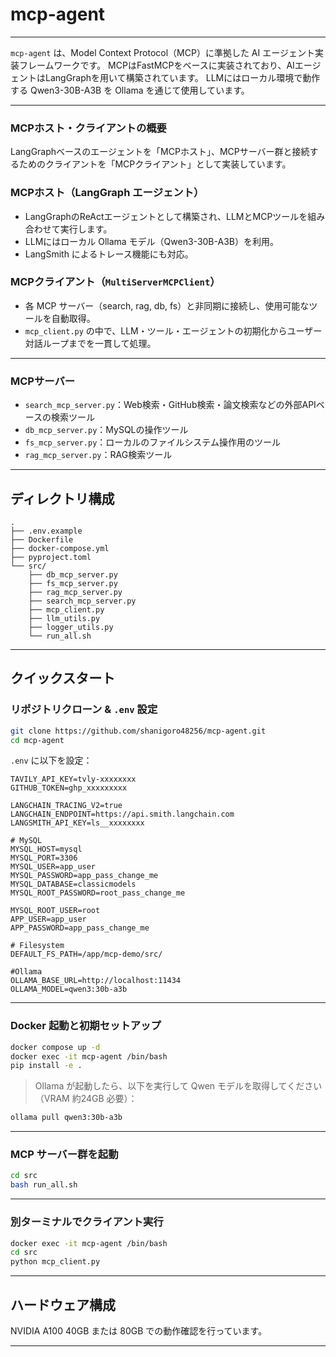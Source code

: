 # mcp-agent

---

`mcp-agent` は、Model Context Protocol（MCP）に準拠した AI エージェント実装フレームワークです。
MCPはFastMCPをベースに実装されており、AIエージェントはLangGraphを用いて構築されています。
LLMにはローカル環境で動作する Qwen3-30B-A3B を Ollama を通じて使用しています。

---

### MCPホスト・クライアントの概要

LangGraphベースのエージェントを「MCPホスト」、MCPサーバー群と接続するためのクライアントを「MCPクライアント」として実装しています。

### MCPホスト（LangGraph エージェント）

* LangGraphのReActエージェントとして構築され、LLMとMCPツールを組み合わせて実行します。
* LLMにはローカル Ollama モデル（Qwen3-30B-A3B）を利用。
* LangSmith によるトレース機能にも対応。

### MCPクライアント（`MultiServerMCPClient`）

* 各 MCP サーバー（search, rag, db, fs）と非同期に接続し、使用可能なツールを自動取得。
* `mcp_client.py` の中で、LLM・ツール・エージェントの初期化からユーザー対話ループまでを一貫して処理。

---

### MCPサーバー

* `search_mcp_server.py`：Web検索・GitHub検索・論文検索などの外部APIベースの検索ツール
* `db_mcp_server.py`：MySQLの操作ツール
* `fs_mcp_server.py`：ローカルのファイルシステム操作用のツール
* `rag_mcp_server.py`：RAG検索ツール

---

## ディレクトリ構成

```
.
├── .env.example
├── Dockerfile
├── docker-compose.yml
├── pyproject.toml
└── src/
    ├── db_mcp_server.py
    ├── fs_mcp_server.py
    ├── rag_mcp_server.py
    ├── search_mcp_server.py
    ├── mcp_client.py
    ├── llm_utils.py
    ├── logger_utils.py
    └── run_all.sh
```

---

## クイックスタート

### リポジトリクローン & `.env` 設定

```bash
git clone https://github.com/shanigoro48256/mcp-agent.git
cd mcp-agent
```

`.env` に以下を設定：

```dotenv
TAVILY_API_KEY=tvly-xxxxxxxx
GITHUB_TOKEN=ghp_xxxxxxxxx

LANGCHAIN_TRACING_V2=true
LANGCHAIN_ENDPOINT=https://api.smith.langchain.com
LANGSMITH_API_KEY=ls__xxxxxxxx

# MySQL
MYSQL_HOST=mysql
MYSQL_PORT=3306
MYSQL_USER=app_user
MYSQL_PASSWORD=app_pass_change_me
MYSQL_DATABASE=classicmodels
MYSQL_ROOT_PASSWORD=root_pass_change_me

MYSQL_ROOT_USER=root
APP_USER=app_user
APP_PASSWORD=app_pass_change_me

# Filesystem
DEFAULT_FS_PATH=/app/mcp-demo/src/

#Ollama
OLLAMA_BASE_URL=http://localhost:11434
OLLAMA_MODEL=qwen3:30b-a3b
```

---

### Docker 起動と初期セットアップ

```bash
docker compose up -d
docker exec -it mcp-agent /bin/bash
pip install -e .
```

> Ollama が起動したら、以下を実行して Qwen モデルを取得してください（VRAM 約24GB 必要）：

```bash
ollama pull qwen3:30b-a3b
```

---

### MCP サーバー群を起動

```bash
cd src
bash run_all.sh
```

---

### 別ターミナルでクライアント実行

```bash
docker exec -it mcp-agent /bin/bash
cd src
python mcp_client.py
```

---

## ハードウェア構成

NVIDIA A100 40GB または 80GB での動作確認を行っています。

---
